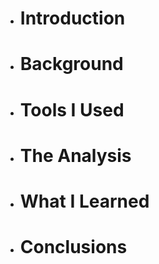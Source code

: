 - # Introduction 
- # Background
- # Tools I Used 
- # The Analysis 
- # What I Learned
- # Conclusions